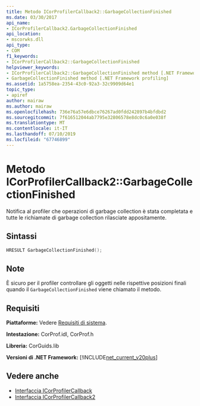 ```yaml
---
title: Metodo ICorProfilerCallback2::GarbageCollectionFinished
ms.date: 03/30/2017
api_name:
- ICorProfilerCallback2.GarbageCollectionFinished
api_location:
- mscorwks.dll
api_type:
- COM
f1_keywords:
- ICorProfilerCallback2::GarbageCollectionFinished
helpviewer_keywords:
- ICorProfilerCallback2::GarbageCollectionFinished method [.NET Framework profiling]
- GarbageCollectionFinished method [.NET Framework profiling]
ms.assetid: 1a5758ea-2354-43c0-92a3-32c9909d64e1
topic_type:
- apiref
author: mairaw
ms.author: mairaw
ms.openlocfilehash: 736e76a57e6dbce76267ad0fdd242897b4bfdbd2
ms.sourcegitcommit: 7f616512044ab7795e32806578e8dc0c6a0e038f
ms.translationtype: MT
ms.contentlocale: it-IT
ms.lasthandoff: 07/10/2019
ms.locfileid: "67746899"
---
```

# <a name="icorprofilercallback2garbagecollectionfinished-method"></a>Metodo ICorProfilerCallback2::GarbageCollectionFinished
Notifica al profiler che operazioni di garbage collection è stata completata e tutte le richiamate di garbage collection rilasciate appositamente.  
  
## <a name="syntax"></a>Sintassi  
  
```cpp  
HRESULT GarbageCollectionFinished();  
```  
  
## <a name="remarks"></a>Note  
 È sicuro per il profiler controllare gli oggetti nelle rispettive posizioni finali quando il `GarbageCollectionFinished` viene chiamato il metodo.  
  
## <a name="requirements"></a>Requisiti  
 **Piattaforme:** Vedere [Requisiti di sistema](../../../../docs/framework/get-started/system-requirements.md).  
  
 **Intestazione:** CorProf.idl, CorProf.h  
  
 **Libreria:** CorGuids.lib  
  
 **Versioni di .NET Framework:** [!INCLUDE[net_current_v20plus](../../../../includes/net-current-v20plus-md.md)]  
  
## <a name="see-also"></a>Vedere anche

- [Interfaccia ICorProfilerCallback](../../../../docs/framework/unmanaged-api/profiling/icorprofilercallback-interface.md)
- [Interfaccia ICorProfilerCallback2](../../../../docs/framework/unmanaged-api/profiling/icorprofilercallback2-interface.md)
